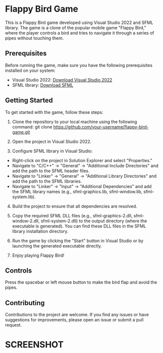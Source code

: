 # Flappy Bird Game

This is a Flappy Bird game developed using Visual Studio 2022 and SFML library. The game is a clone of the popular mobile game "Flappy Bird," where the player controls a bird and tries to navigate it through a series of pipes without touching them.

## Prerequisites

Before running the game, make sure you have the following prerequisites installed on your system:

- Visual Studio 2022: [Download Visual Studio 2022](https://visualstudio.microsoft.com/downloads/)
- SFML library: [Download SFML](https://www.sfml-dev.org/download.php)

## Getting Started

To get started with the game, follow these steps:

1. Clone the repository to your local machine using the following command:
git clone https://github.com/your-username/flappy-bird-game.git
2. Open the project in Visual Studio 2022.

3. Configure SFML library in Visual Studio:
- Right-click on the project in Solution Explorer and select "Properties."
- Navigate to "C/C++" -> "General" -> "Additional Include Directories" and add the path to the SFML header files.
- Navigate to "Linker" -> "General" -> "Additional Library Directories" and add the path to the SFML libraries.
- Navigate to "Linker" -> "Input" -> "Additional Dependencies" and add the SFML library names (e.g., sfml-graphics.lib, sfml-window.lib, sfml-system.lib).

4. Build the project to ensure that all dependencies are resolved.

5. Copy the required SFML DLL files (e.g., sfml-graphics-2.dll, sfml-window-2.dll, sfml-system-2.dll) to the output directory (where the executable is generated). You can find these DLL files in the SFML library installation directory.

6. Run the game by clicking the "Start" button in Visual Studio or by launching the generated executable directly.

7. Enjoy playing Flappy Bird!

## Controls

Press the spacebar or left mouse button to make the bird flap and avoid the pipes.

## Contributing

Contributions to the project are welcome. If you find any issues or have suggestions for improvements, please open an issue or submit a pull request.

<h1>SCREENSHOT</h1>
